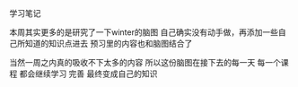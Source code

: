 学习笔记

本周其实更多的是研究了一下winter的脑图
自己确实没有动手做，再添加一些自己所知道的知识点进去
预习里的内容也和脑图结合了

当然一周之内真的吸收不下太多的内容
所以这份脑图在接下去的每一天 每一个课程
都会继续学习 完善 最终变成自己的知识
